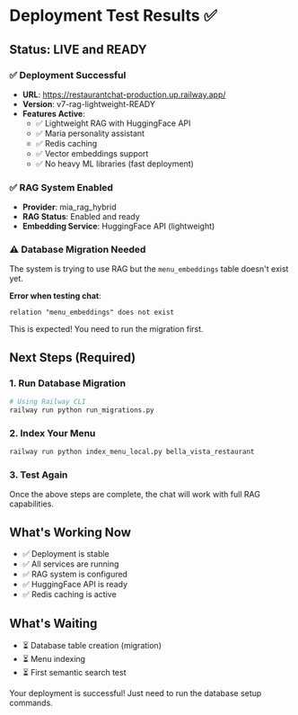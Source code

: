 # Deployment Test Results ✅

## Status: LIVE and READY

### ✅ Deployment Successful
- **URL**: https://restaurantchat-production.up.railway.app/
- **Version**: v7-rag-lightweight-READY
- **Features Active**:
  - ✅ Lightweight RAG with HuggingFace API
  - ✅ Maria personality assistant
  - ✅ Redis caching
  - ✅ Vector embeddings support
  - ✅ No heavy ML libraries (fast deployment)

### ✅ RAG System Enabled
- **Provider**: mia_rag_hybrid
- **RAG Status**: Enabled and ready
- **Embedding Service**: HuggingFace API (lightweight)

### ⚠️ Database Migration Needed
The system is trying to use RAG but the `menu_embeddings` table doesn't exist yet.

**Error when testing chat**:
```
relation "menu_embeddings" does not exist
```

This is expected! You need to run the migration first.

## Next Steps (Required)

### 1. Run Database Migration
```bash
# Using Railway CLI
railway run python run_migrations.py
```

### 2. Index Your Menu
```bash
railway run python index_menu_local.py bella_vista_restaurant
```

### 3. Test Again
Once the above steps are complete, the chat will work with full RAG capabilities.

## What's Working Now
- ✅ Deployment is stable
- ✅ All services are running
- ✅ RAG system is configured
- ✅ HuggingFace API is ready
- ✅ Redis caching is active

## What's Waiting
- ⏳ Database table creation (migration)
- ⏳ Menu indexing
- ⏳ First semantic search test

Your deployment is successful! Just need to run the database setup commands.